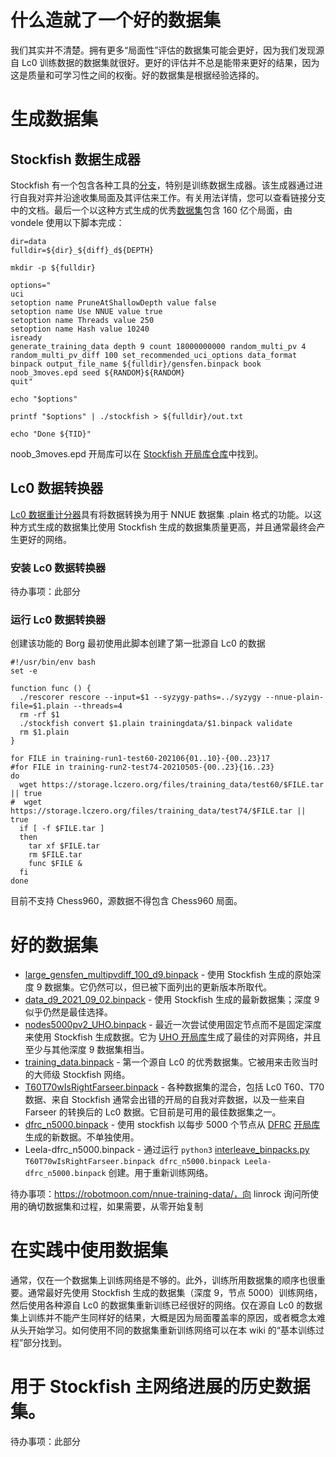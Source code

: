 # 什么造就了一个好的数据集

我们其实并不清楚。拥有更多“局面性”评估的数据集可能会更好，因为我们发现源自 Lc0 训练数据的数据集就很好。更好的评估并不总是能带来更好的结果，因为这是质量和可学习性之间的权衡。好的数据集是根据经验选择的。

# 生成数据集

## Stockfish 数据生成器

Stockfish 有一个包含各种工具的[分支](https://github.com/official-stockfish/Stockfish/tree/tools)，特别是训练数据生成器。该生成器通过进行自我对弈并沿途收集局面及其评估来工作。有关用法详情，您可以查看链接分支中的文档。最后一个以这种方式生成的优秀[数据集](https://drive.google.com/file/d/1lFC_tej8WyXojhh7-AmXV_kkrTauEsqt/view?usp=sharing)包含 160 亿个局面，由 vondele 使用以下脚本完成：
```
dir=data
fulldir=${dir}_${diff}_d${DEPTH}

mkdir -p ${fulldir}

options="
uci
setoption name PruneAtShallowDepth value false
setoption name Use NNUE value true
setoption name Threads value 250
setoption name Hash value 10240
isready
generate_training_data depth 9 count 18000000000 random_multi_pv 4 random_multi_pv_diff 100 set_recommended_uci_options data_format binpack output_file_name ${fulldir}/gensfen.binpack book noob_3moves.epd seed ${RANDOM}${RANDOM}
quit"

echo "$options"
 
printf "$options" | ./stockfish > ${fulldir}/out.txt

echo "Done ${TID}"
```

noob_3moves.epd 开局库可以在 [Stockfish 开局库仓库](https://github.com/official-stockfish/books)中找到。

## Lc0 数据转换器

[Lc0 数据重计分器](https://github.com/Tilps/lc0/tree/rescore_tb)具有将数据转换为用于 NNUE 数据集 .plain 格式的功能。以这种方式生成的数据集比使用 Stockfish 生成的数据集质量更高，并且通常最终会产生更好的网络。

### 安装 Lc0 数据转换器

待办事项：此部分

### 运行 Lc0 数据转换器

创建该功能的 Borg 最初使用此脚本创建了第一批源自 Lc0 的数据
```
#!/usr/bin/env bash
set -e

function func () {
  ./rescorer rescore --input=$1 --syzygy-paths=../syzygy --nnue-plain-file=$1.plain --threads=4
  rm -rf $1
  ./stockfish convert $1.plain trainingdata/$1.binpack validate
  rm $1.plain
}

for FILE in training-run1-test60-202106{01..10}-{00..23}17
#for FILE in training-run2-test74-20210505-{00..23}{16..23}
do
  wget https://storage.lczero.org/files/training_data/test60/$FILE.tar || true
#  wget https://storage.lczero.org/files/training_data/test74/$FILE.tar || true
  if [ -f $FILE.tar ]
  then
    tar xf $FILE.tar
    rm $FILE.tar
    func $FILE &
  fi
done
```

目前不支持 Chess960，源数据不得包含 Chess960 局面。

# 好的数据集

* [large_gensfen_multipvdiff_100_d9.binpack](https://drive.google.com/file/d/1VlhnHL8f-20AXhGkILujnNXHwy9T-MQw/view?usp=sharing) - 使用 Stockfish 生成的原始深度 9 数据集。它仍然可以，但已被下面列出的更新版本所取代。
* [data_d9_2021_09_02.binpack](https://drive.google.com/file/d/1lFC_tej8WyXojhh7-AmXV_kkrTauEsqt/view?usp=sharing) - 使用 Stockfish 生成的最新数据集；深度 9 似乎仍然是最佳选择。
* [nodes5000pv2_UHO.binpack](https://drive.google.com/file/d/1UQdZN_LWQ265spwTBwDKo0t1WjSJKvWY/view?usp=sharing) - 最近一次尝试使用固定节点而不是固定深度来使用 Stockfish 生成数据。它为 [UHO 开局库](https://www.sp-cc.de/uho_xxl_project.htm)生成了最佳的对弈网络，并且至少与其他深度 9 数据集相当。
* [training_data.binpack](https://drive.google.com/file/d/1RFkQES3DpsiJqsOtUshENtzPfFgUmEff/view) - 第一个源自 Lc0 的优秀数据集。它被用来击败当时的大师级 Stockfish 网络。
* [T60T70wIsRightFarseer.binpack](https://drive.google.com/file/d/1_sQoWBl31WAxNXma2v45004CIVltytP8/view) - 各种数据集的混合，包括 Lc0 T60、T70 数据、来自 Stockfish 通常会出错的开局的自我对弈数据，以及一些来自 Farseer 的转换后的 Lc0 数据。它目前是可用的最佳数据集之一。
* [dfrc_n5000.binpack](https://drive.google.com/file/d/17vDaff9LAsVo_1OfsgWAIYqJtqR8aHlm/view) - 使用 stockfish 以每步 5000 个节点从 [DFRC](https://www.schemingmind.com/home/knowledgebase.aspx?article_id=123) [开局库](https://github.com/official-stockfish/books/blob/master/DFRC_openings.epd.zip)生成的新数据。不单独使用。
* Leela-dfrc_n5000.binpack - 通过运行 `python3` [interleave_binpacks.py](https://github.com/official-stockfish/Stockfish/blob/tools/script/interleave_binpacks.py) `T60T70wIsRightFarseer.binpack dfrc_n5000.binpack Leela-dfrc_n5000.binpack` 创建。用于重新训练网络。

待办事项：https://robotmoon.com/nnue-training-data/，向 linrock 询问所使用的确切数据集和过程，如果需要，从零开始复制

# 在实践中使用数据集

通常，仅在一个数据集上训练网络是不够的。此外，训练所用数据集的顺序也很重要。通常最好先使用 Stockfish 生成的数据集（深度 9，节点 5000）训练网络，然后使用各种源自 Lc0 的数据集重新训练已经很好的网络。仅在源自 Lc0 的数据集上训练并不能产生同样好的结果，大概是因为局面覆盖率的原因，或者概念太难从头开始学习。如何使用不同的数据集重新训练网络可以在本 wiki 的“基本训练过程”部分找到。

# 用于 Stockfish 主网络进展的历史数据集。
待办事项：此部分